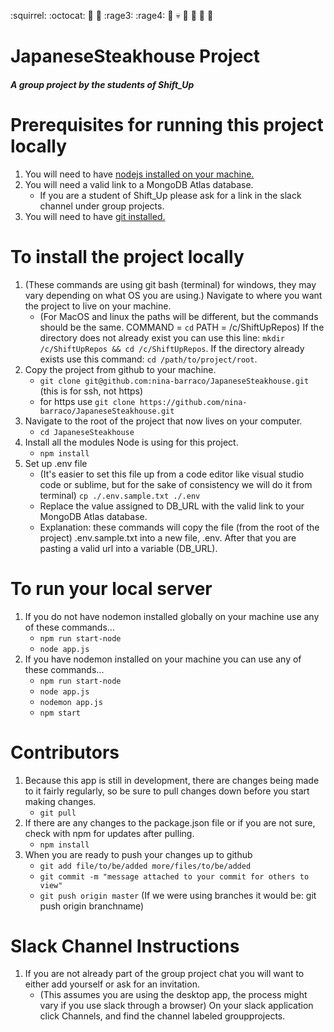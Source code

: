 :squirrel: :octocat: :dragon: :turtle: :rage3: :rage4: :eyes: :skull: :see_no_evil: :hear_no_evil: :speak_no_evil: :poop: 
# JapaneseSteakhouse Project

##### A group project by the students of Shift_Up #####

# Prerequisites for running this project locally #
1. You will need to have [nodejs installed on your machine.](https://nodejs.org/en/)
2. You will need a valid link to a MongoDB Atlas database.
   - If you are a student of Shift_Up please ask for a link in the slack channel under group projects.
3. You will need to have [git installed.](https://git-scm.com/download)

# To install the project locally #
1. (These commands are using git bash (terminal) for windows, they may vary depending on what OS you are using.) Navigate to 
where you want the project to live on your machine.
   - (For MacOS and linux the paths will be different, but the commands should be the same. COMMAND = `cd` PATH = 
/c/ShiftUpRepos)
  If the directory does not already exist you can use this line: `mkdir /c/ShiftUpRepos && cd /c/ShiftUpRepos`. If the 
directory 
  already exists use this command: `cd /path/to/project/root`.
2. Copy the project from github to your machine.
   - `git clone git@github.com:nina-barraco/JapaneseSteakhouse.git` (this is for ssh, not https)
   - for https use `git clone https://github.com/nina-barraco/JapaneseSteakhouse.git`
3. Navigate to the root of the project that now lives on your computer.
   - `cd JapaneseSteakhouse`
4. Install all the modules Node is using for this project.
   - `npm install`
5. Set up .env file
   - (It's easier to set this file up from a code editor like visual studio code or sublime, but for the sake of consistency 
  we will do it from terminal) `cp ./.env.sample.txt ./.env`
   - Replace the value assigned to DB_URL with the valid link to your MongoDB Atlas database.
   - Explanation: these commands will copy the file (from the root of the project) .env.sample.txt into a new file, .env. After that you are pasting a valid url into a variable (DB_URL).

# To run your local server #
1. If you do not have nodemon installed globally on your machine use any of these commands...
   - `npm run start-node`
   - `node app.js`
2. If you have nodemon installed on your machine you can use any of these commands...
   - `npm run start-node`
   - `node app.js`
   - `nodemon app.js`
   - `npm start`

# Contributors #
1. Because this app is still in development, there are changes being made to it fairly regularly, so be sure to pull changes 
down before you start making changes.
   - `git pull`
2. If there are any changes to the package.json file or if you are not sure, check with npm for updates after pulling.
   - `npm install`
3. When you are ready to push your changes up to github
   - `git add file/to/be/added more/files/to/be/added`
   - `git commit -m "message attached to your commit for others to view"`
   - `git push origin master` (If we were using branches it would be: git push origin branchname)

# Slack Channel Instructions #
1. If you are not already part of the group project chat you will want to either add yourself or ask for an invitation.
   - (This assumes you are using the desktop app, the process might vary if you use slack through a browser) On your slack 
application click Channels, and find the channel labeled groupprojects. 
